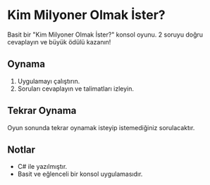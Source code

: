 # Kim Milyoner Olmak İster?
Basit bir "Kim Milyoner Olmak İster?" konsol oyunu. 2 soruyu doğru cevaplayın ve büyük ödülü kazanın!

## Oynama
1. Uygulamayı çalıştırın.
2. Soruları cevaplayın ve talimatları izleyin.

## Tekrar Oynama
Oyun sonunda tekrar oynamak isteyip istemediğiniz sorulacaktır.

## Notlar
* C# ile yazılmıştır.
* Basit ve eğlenceli bir konsol uygulamasıdır.
